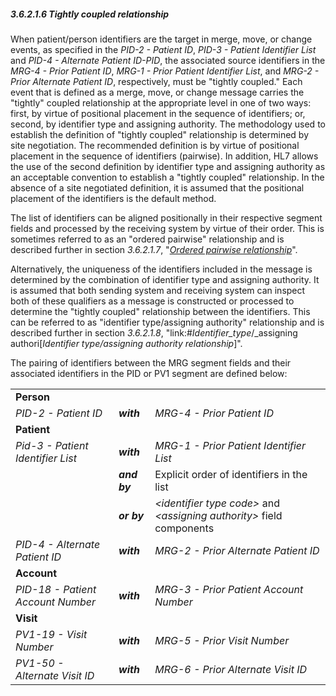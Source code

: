 ##### 3.6.2.1.6 Tightly coupled relationship

When patient/person identifiers are the target in merge, move, or change events, as specified in the _PID-2 - Patient ID_, _PID-3 - Patient Identifier List_ and _PID-4 - Alternate Patient ID-PID_, the associated source identifiers in the _MRG-4 - Prior Patient ID_, _MRG-1 - Prior Patient Identifier List_, and _MRG-2 - Prior Alternate Patient ID_, respectively, must be "tightly coupled." Each event that is defined as a merge, move, or change message carries the "tightly" coupled relationship at the appropriate level in one of two ways: first, by virtue of positional placement in the sequence of identifiers; or, second, by identifier type and assigning authority. The methodology used to establish the definition of "tightly coupled" relationship is determined by site negotiation. The recommended definition is by virtue of positional placement in the sequence of identifiers (pairwise). In addition, HL7 allows the use of the second definition by identifier type and assigning authority as an acceptable convention to establish a "tightly coupled" relationship. In the absence of a site negotiated definition, it is assumed that the positional placement of the identifiers is the default method.

The list of identifiers can be aligned positionally in their respective segment fields and processed by the receiving system by virtue of their order. This is sometimes referred to as an "ordered pairwise" relationship and is described further in section _3.6.2.1.7_, "[_Ordered pairwise relationship_](#ordered-pairwise-relationship)".

Alternatively, the uniqueness of the identifiers included in the message is determined by the combination of identifier type and assigning authority. It is assumed that both sending system and receiving system can inspect both of these qualifiers as a message is constructed or processed to determine the "tightly coupled" relationship between the identifiers. This can be referred to as "identifier type/assigning authority" relationship and is described further in section _3.6.2.1.8_, "link:#_Identifier_type_/_assigning authori[_Identifier type/assigning authority relationship_]".

The pairing of identifiers between the MRG segment fields and their associated identifiers in the PID or PV1 segment are defined below:

|     |     |     |
| --- | --- | --- |
| **Person** |  |  |
| _PID-2 - Patient ID_ | **_with_** | _MRG-4 - Prior Patient ID_ |
| **Patient** |  |  |
| _Pid-3 - Patient Identifier List_ | **_with_** | _MRG-1 - Prior Patient Identifier List_ |
|  | **_and by_** | Explicit order of identifiers in the list |
|  | **_or by_** | _&lt;identifier type code>_ and _&lt;assigning authority>_ field components |
| _PID-4 - Alternate Patient ID_ | **_with_** | _MRG-2 - Prior Alternate Patient ID_ |
| **Account** |  |  |
| _PID-18 - Patient Account Number_ | **_with_** | _MRG-3 - Prior Patient Account Number_ |
| **Visit** |  |  |
| _PV1-19 - Visit Number_ | **_with_** | _MRG-5 - Prior Visit Number_ |
| _PV1-50 - Alternate Visit ID_ | **_with_** | _MRG-6 - Prior Alternate Visit ID_ |

